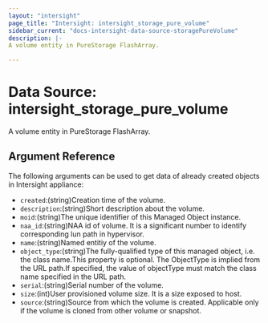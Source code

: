 ```yaml
---
layout: "intersight"
page_title: "Intersight: intersight_storage_pure_volume"
sidebar_current: "docs-intersight-data-source-storagePureVolume"
description: |-
A volume entity in PureStorage FlashArray.

---
```


# Data Source: intersight_storage_pure_volume
A volume entity in PureStorage FlashArray.

## Argument Reference
The following arguments can be used to get data of already created objects in Intersight appliance:
* `created`:(string)Creation time of the volume.
* `description`:(string)Short description about the volume.
* `moid`:(string)The unique identifier of this Managed Object instance.
* `naa_id`:(string)NAA id of volume. It is a significant number to identify corresponding lun path in hypervisor.
* `name`:(string)Named entitiy of the volume.
* `object_type`:(string)The fully-qualified type of this managed object, i.e. the class name.This property is optional. The ObjectType is implied from the URL path.If specified, the value of objectType must match the class name specified in the URL path.
* `serial`:(string)Serial number of the volume.
* `size`:(int)User provisioned volume size. It is a size exposed to host.
* `source`:(string)Source from which the volume is created. Applicable only if the volume is cloned from other volume or snapshot.
